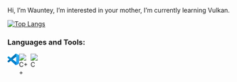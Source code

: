 Hi, I’m Wauntey,
I’m interested in your mother,
I’m currently learning Vulkan.

[![Top Langs](https://github-readme-stats.vercel.app/api/top-langs/?username=wauntey-rl)](https://github.com/anuraghazra/github-readme-stats)

### Languages and Tools:

<img align="left" alt="Visual Studio Code" width="26px" src="https://raw.githubusercontent.com/github/explore/80688e429a7d4ef2fca1e82350fe8e3517d3494d/topics/visual-studio-code/visual-studio-code.png" />
<img align="left" alt="C++" width="26px" src="https://sdtimes.com/wp-content/uploads/2018/03/cpppp.png" />
<img align="left" alt="C" width="26px" src="https://external-content.duckduckgo.com/iu/?u=https%3A%2F%2Ff0.pngfuel.com%2Fpng%2F120%2F705%2Fc-logo-png-clip-art.png" />

